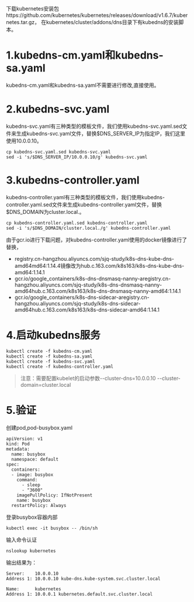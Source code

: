 下载kubernetes安装包https://github.com/kubernetes/kubernetes/releases/download/v1.6.7/kubernetes.tar.gz，
在kubernetes/cluster/addons/dns目录下有kubedns的安装脚本。

# 1.kubedns-cm.yaml和kubedns-sa.yaml
kubedns-cm.yaml和kubedns-sa.yaml不需要进行修改,直接使用。

# 2.kubedns-svc.yaml
kubedns-svc.yaml有三种类型的模板文件，我们使用kubedns-svc.yaml.sed文件来生成kubedns-svc.yaml文件，替换$DNS_SERVER_IP为指定IP，我们这里使用10.0.0.10。
```
cp kubedns-svc.yaml.sed kubedns-svc.yaml
sed -i 's/$DNS_SERVER_IP/10.0.0.10/g' kubedns-svc.yaml
```

# 3.kubedns-controller.yaml
kubedns-controller.yaml有三种类型的模板文件，我们使用kubedns-controller.yaml.sed文件来生成kubedns-controller.yaml文件，替换$DNS_DOMAIN为cluster.local.。
```
cp kubedns-controller.yaml.sed kubedns-controller.yaml
sed -i 's/$DNS_DOMAIN/cluster.local./g' kubedns-controller.yaml
```
由于gcr.io进行下载问题，对kubedns-controller.yaml使用的docker镜像进行了替换，
- registry.cn-hangzhou.aliyuncs.com/sjq-study/k8s-dns-kube-dns-amd64md64:1.14.4镜像改为hub.c.163.com/k8s163/k8s-dns-kube-dns-amd64:1.14.1
- gcr.io/google_containers/k8s-dns-dnsmasq-nanny-aregistry.cn-hangzhou.aliyuncs.com/sjq-study/k8s-dns-dnsmasq-nanny-amd64hub.c.163.com/k8s163/k8s-dns-dnsmasq-nanny-amd64:1.14.1
- gcr.io/google_containers/k8s-dns-sidecar-aregistry.cn-hangzhou.aliyuncs.com/sjq-study/k8s-dns-sidecar-amd64hub.c.163.com/k8s163/k8s-dns-sidecar-amd64:1.14.1


# 4.启动kubedns服务
```
kubectl create -f kubedns-cm.yaml
kubectl create -f kubedns-sa.yaml
kubectl create -f kubedns-svc.yaml
kubectl create -f kubedns-controller.yaml
```
>注意：需要配置kubelet的启动参数--cluster-dns=10.0.0.10  --cluster-domain=cluster.local

# 5.验证
创建pod,pod-busybox.yaml
```
apiVersion: v1
kind: Pod
metadata:
  name: busybox
  namespace: default
spec:
  containers:
  - image: busybox
    command:
      - sleep
      - "3600"
    imagePullPolicy: IfNotPresent
    name: busybox
  restartPolicy: Always
```

登录busybox容器内部
```
kubectl exec -it busybox -- /bin/sh
```

输入命令认证
```
nslookup kubernetes
```
输出结果为：
```
Server:    10.0.0.10
Address 1: 10.0.0.10 kube-dns.kube-system.svc.cluster.local

Name:      kubernetes
Address 1: 10.0.0.1 kubernetes.default.svc.cluster.local
```
